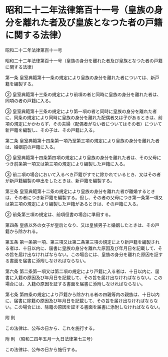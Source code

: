 # 昭和二十二年法律第百十一号（皇族の身分を離れた者及び皇族となつた者の戸籍に関する法律）

昭和二十二年法律第百十一号

昭和二十二年法律第百十一号（皇族の身分を離れた者及び皇族となつた者の戸籍に関する法律）

第一条 皇室典範第十一条の規定により皇族の身分を離れた者については、新戸籍を編製する。

② 皇室典範第十三条の規定により前項の者と同時に皇族の身分を離れた者は、同項の者の戸籍に入る。

③ 皇室典範第十三条の規定により第一項の者と同時に皇族の身分を離れた者に、同条の規定により同時に皇族の身分を離れた配偶者又は子があるときは、前項の規定にかかわらず、その夫婦（配偶者がない者についてはその者）について新戸籍を編製し、その子は、その戸籍に入る。

第二条 皇室典範第十四条第一項乃至第三項の規定により皇族の身分を離れた者は、婚姻前の戸籍に入る。

② 皇室典範第十四条第四項の規定により皇族の身分を離れた者は、その父母につき前条第一項又は第三項の規定により編製した戸籍に入る。

③ 前二項の場合において入るべき戸籍がすでに除かれているとき、又はその者が新戸籍編製の申出をしたときは、新戸籍を編製する。

第三条 皇室典範第十二条の規定により皇族の身分を離れた者が離婚するときは、その者につき新戸籍を編製する。但し、その者の父母につき第一条第一項又は第三項の規定により編製した戸籍があるときは、その戸籍に入る。

② 前条第三項の規定は、前項但書の場合に準用する。

第四条 皇族以外の女子が皇后となり、又は皇族男子と婚姻したときは、その戸籍から除かれる。

第五条 第一条第一項、第三項又は第二条第三項の規定により新戸籍を編製される者は、十日以内に、届書に皇族の身分を離れた原因及び年月日を記載して、その旨を届け出なければならない。この場合には、皇族の身分を離れた原因を証する書面を届書に添附しなければならない。

第六条 第二条第一項又は第二項の規定により戸籍に入る者は、十日以内に、届書に入籍の原因及び年月日を記載して、その旨を届け出なければならない。この場合には、入籍の原因を証する書面を届書に添附しなければならない。

第七条 第四条の規定により戸籍から除かれる者の四親等内の親族は、十日以内に、届書に除籍の原因及び年月日を記載して、その旨を届け出なければならない。この場合には、除籍の原因を証する書面を届書に添附しなければならない。

附 則

この法律は、公布の日から、これを施行する。

附 則 （昭和二四年五月一九日法律第七三号）

この法律は、公布の日から施行する。
